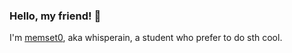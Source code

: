 ### Hello, my friend! 👋

I'm [memset0](https://memset0.cn/), aka whisperain, a student who prefer to do sth cool.

<!--

TODO:

[ ] Tags Cloud: 每个用户可以通过 Github Issue 为标签投票计次，使用 wordcloud 生成词云并自动更新。
[ ] Tags Cloud History: using html5 tag <details>
[ ] My Follwers: https://github.com/ouuan.
[ ] Recent Blog / Commits / Stars: https://github.com/tw93/tw93.
[ ] Tools' Tag: https://github.com/thmsgbrt.

-->
